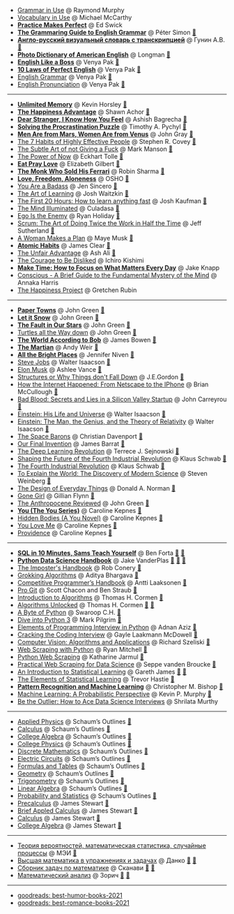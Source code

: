 * [Grammar in Use](https://www.amazon.com/English-Grammar-Use-Book-Answers/dp/1108457657) @ Raymond Murphy
* [Vocabulary in Use](https://www.amazon.com/English-Vocabulary-Use-Advanced-Reference/dp/1316631176) @ Michael McCarthy
* [**Practice Makes Perfect**](https://www.amazon.com/Practice-Perfect-English-Pronouns-Prepositions/dp/0071753877) @ Ed Swick
* [**The Grammaring Guide to English Grammar**](https://www.amazon.com/Grammaring-Guide-English-Grammar-Exercises-ebook/dp/B00G321AYO) @ Péter Simon
[:link:](https://github.com/vaaliferov/pdf/raw/master/0006.pdf)
* [**Англо-русский визуальный словарь с транскрипцией**](https://www.amazon.com/Anglo-russkiy-vizualnyy-slovar-s-transkriptsiey/dp/5170953763) @ Гунин А.В.
[:link:](https://github.com/vaaliferov/pdf/raw/master/0007.pdf)
* [**Photo Dictionary of American English**](https://www.amazon.com/Longman-Dictionary-American-English-Monolingual/dp/1405827963) @ Longman
[:link:](https://github.com/vaaliferov/pdf/raw/master/0008.pdf)
* [**English Like a Boss**](https://linguatrip.com/ru/english_like_a_boss_book/?name=english_like_a_boss_book) @ Venya Pak
[:link:](https://github.com/vaaliferov/pdf/raw/master/0009.pdf)
* [**10 Laws of Perfect English**](https://linguatrip.com/ru/venya_perfect_english_book/) @ Venya Pak
[:link:](https://github.com/vaaliferov/pdf/raw/master/0010.pdf)
* [English Grammar](https://linguatrip.com/en/online/english/courses/basic-english-grammar/) @ Venya Pak
[:link:](https://github.com/vaaliferov/pdf/raw/master/0001.zip)
* [English Pronunciation](https://linguatrip.com/en/online/english/courses/american-english/) @ Venya Pak
[:link:](https://github.com/vaaliferov/pdf/raw/master/0002.zip)
---
* [**Unlimited Memory**](https://www.amazon.com/Unlimited-Memory-Advanced-Strategies-Productive-ebook/dp/B00I3QS1XQ) @ Kevin Horsley
[:link:](https://github.com/vaaliferov/pdf/raw/master/0011.pdf)
* [**The Happiness Advantage**](https://www.amazon.com/Happiness-Advantage-Positive-Brain-Success/dp/0307591557) @ Shawn Achor
[:link:](https://github.com/vaaliferov/epub/raw/master/0001.epub)
* [**Dear Stranger, I Know How You Feel**](https://www.amazon.com/Dear-Stranger-Know-How-Feel/dp/9388754794) @ Ashish Bagrecha
[:link:](https://github.com/vaaliferov/epub/raw/master/0002.epub)
* [**Solving the Procrastination Puzzle**](https://www.amazon.com/Solving-Procrastination-Puzzle-Concise-Strategies/dp/0399168125) @ Timothy A. Pychyl
[:link:](https://github.com/vaaliferov/epub/raw/master/0003.epub)
* [**Men Are from Mars, Women Are from Venus**](https://www.amazon.com/byJohn-GrayMen-Mars-Women-Paperback/dp/B003210WCK) @ John Gray
[:link:](https://github.com/vaaliferov/epub/raw/master/0023.epub)
* [The 7 Habits of Highly Effective People](https://www.amazon.com/Habits-Highly-Effective-People-Powerful/dp/1982137274) @ Stephen R. Covey
[:link:](https://github.com/vaaliferov/epub/raw/master/0011.epub)
* [The Subtle Art of not Giving a Fuck](https://www.amazon.com/Manson-Subtle-Giving-Paperback-Author/dp/B07Q78Z1JS) @ Mark Manson
[:link:](https://github.com/vaaliferov/epub/raw/master/0012.epub)
* [The Power of Now](https://www.amazon.com/The-Power-of-Now-Eckhart-Tolle-audiobook/dp/B00005AAPL) @ Eckhart Tolle
[:link:](https://github.com/vaaliferov/epub/raw/master/0013.epub)
* [**Eat Pray Love**](https://www.amazon.com/Eat-Pray-Love-Elizabeth-Gilbert-audiobook/dp/B000FDFY9O) @ Elizabeth Gilbert
[:link:](https://github.com/vaaliferov/epub/raw/master/0014.epub)
* [**The Monk Who Sold His Ferrari**](https://www.amazon.com/Monk-Who-Sold-His-Ferrari-ebook/dp/B00563K3DA) @ Robin Sharma
[:link:](https://github.com/vaaliferov/epub/raw/master/0015.epub)
* [**Love, Freedom, Aloneness**](https://www.amazon.com/Love-Freedom-Aloneness-Koan-Relationships/dp/0312291620) @ OSHO
[:link:](https://github.com/vaaliferov/epub/raw/master/0016.epub)
* [You Are a Badass](https://www.amazon.com/You-Are-Badass%C2%AE-Doubting-Greatness/dp/0762447699) @ Jen Sincero
[:link:](https://github.com/vaaliferov/epub/raw/master/0017.epub)
* [The Art of Learning](https://www.amazon.com/Art-Learning-Journey-Optimal-Performance/dp/0743277465) @ Josh Waitzkin
[:link:](https://github.com/vaaliferov/epub/raw/master/0018.epub)
* [The First 20 Hours: How to learn anything fast](https://www.amazon.com/Learn-Anything-First-Hours-Paperback/dp/B00KN8KLRG) @ Josh Kaufman
[:link:](https://github.com/vaaliferov/epub/raw/master/0019.epub)
* [The Mind Illuminated](https://www.amazon.com/Mind-Illuminated-Meditation-Integrating-Mindfulness/dp/1501156985) @ Culadasa
[:link:](https://github.com/vaaliferov/epub/raw/master/0020.epub)
* [Ego Is the Enemy](https://www.amazon.com/Ego-Is-Enemy-Ryan-Holiday-audiobook/dp/B01GSIZ9EY) @ Ryan Holiday
[:link:](https://github.com/vaaliferov/epub/raw/master/0021.epub)
* [Scrum: The Art of Doing Twice the Work in Half the Time](https://www.amazon.com/Scrum-Doing-Twice-Work-Half/dp/038534645X) @ Jeff Sutherland
[:link:](https://github.com/vaaliferov/epub/raw/master/0022.epub)
* [A Woman Makes a Plan](https://www.amazon.com/Woman-Makes-Plan-Lifetime-Adventure/dp/1984878522) @ Maye Musk
[:link:](https://github.com/vaaliferov/epub/raw/master/0044.epub)
* [**Atomic Habits**](https://www.amazon.com/Atomic-Habits-Proven-Build-Break/dp/0735211299) @ James Clear
[:link:](https://github.com/vaaliferov/epub/raw/master/0045.epub)
* [The Unfair Advantage](https://www.amazon.com/Unfair-Advantage-Startup-Success-Starts/dp/1788163311) @ Ash Ali
[:link:](https://github.com/vaaliferov/epub/raw/master/0046.epub)
* [The Courage to Be Disliked](https://www.amazon.com/Courage-Be-Disliked-Phenomenon-Happiness/dp/1501197274) @ Ichiro Kishimi
* [**Make Time: How to Focus on What Matters Every Day**](https://www.amazon.com/Make-Time-Focus-Matters-Every/dp/0525572422/) @ Jake Knapp
* [Conscious - A Brief Guide to the Fundamental Mystery of the Mind](https://www.amazon.com/Conscious-Brief-Guide-Fundamental-Mystery/dp/0062906712) @ Annaka Harris
* [The Happiness Project](https://www.amazon.com/Happiness-Project-Revised-Aristotle-Generally/dp/0062414852) @ Gretchen Rubin
---
* [**Paper Towns**](https://www.amazon.com/Paper-Towns-John-Green-ebook/dp/B001ANSS5K) @ John Green
[:link:](https://github.com/vaaliferov/epub/raw/master/0004.epub)
* [**Let it Snow**](https://www.amazon.com/Let-Snow-Three-Holiday-Romances/dp/0142412147) @ John Green
[:link:](https://github.com/vaaliferov/epub/raw/master/0005.epub)
* [**The Fault in Our Stars**](https://www.amazon.com/Fault-Our-Stars-John-Green/dp/014242417X) @ John Green
[:link:](https://github.com/vaaliferov/epub/raw/master/0006.epub)
* [Turtles all the Way down](https://www.amazon.com/Turtles-All-Down-John-Green/dp/0525555374) @ John Green
[:link:](https://github.com/vaaliferov/epub/raw/master/0007.epub)
* [**The World According to Bob**](https://www.amazon.com/World-According-Bob-Adventures-Streetwise/dp/1250067812) @ James Bowen
[:link:](https://github.com/vaaliferov/epub/raw/master/0008.epub)
* [**The Martian**](https://www.amazon.com/The-Martian/dp/B082BHWQCJ) @ Andy Weir
[:link:](https://github.com/vaaliferov/epub/raw/master/0009.epub)
* [**All the Bright Places**](https://www.amazon.com/All-Bright-Places-Jennifer-Niven/dp/0385755910) @ Jennifer Niven
[:link:](https://github.com/vaaliferov/epub/raw/master/0010.epub)
* [Steve Jobs](https://www.amazon.com/Steve-Jobs-Walter-Isaacson-ebook/dp/B004W2UBYW) @ Walter Isaacson
[:link:](https://github.com/vaaliferov/epub/raw/master/0025.epub)
* [Elon Musk](https://www.amazon.com/Elon-Musk-Ashlee-Vance-audiobook/dp/B00UVY52JO) @ Ashlee Vance
[:link:](https://github.com/vaaliferov/epub/raw/master/0026.epub)
* [Structures or Why Things don't Fall Down](https://www.amazon.com/Structures-Things-Dont-Fall-Down-ebook-dp-B009G1PHP2/dp/B009G1PHP2) @ J.E.Gordon
[:link:](https://github.com/vaaliferov/epub/raw/master/0027.epub)
* [How the Internet Happened: From Netscape to the IPhone](https://www.amazon.com/How-Internet-Happened-Netscape-iPhone/dp/1631493078) @ Brian McCullough
[:link:](https://github.com/vaaliferov/epub/raw/master/0028.epub)
* [Bad Blood: Secrets and Lies in a Silicon Valley Startup](https://www.amazon.com/Bad-Blood-John-Carreyrou-audiobook/dp/B07BMCMS5L) @ John Carreyrou
[:link:](https://github.com/vaaliferov/epub/raw/master/0029.epub)
* [Einstein: His Life and Universe](https://www.amazon.com/Einstein-Life-Universe-Walter-Isaacson-ebook/dp/B000PC0S0K) @ Walter Isaacson
[:link:](https://github.com/vaaliferov/epub/raw/master/0030.epub)
* [Einstein: The Man, the Genius, and the Theory of Relativity](https://www.amazon.com/Einstein-Man-Genius-Theory-Relativity/dp/0233005471) @ Walter Isaacson
[:link:](https://github.com/vaaliferov/pdf/raw/master/0015.pdf)
* [The Space Barons](https://www.amazon.com/Space-Barons-Bezos-Colonize-Cosmos/dp/1541774167) @ Christian Davenport
[:link:](https://github.com/vaaliferov/epub/raw/master/0031.epub)
* [Our Final Invention](https://www.amazon.com/Our-Final-Invention-Artificial-Intelligence/dp/1250058783) @ James Barrat
[:link:](https://github.com/vaaliferov/epub/raw/master/0032.epub)
* [The Deep Learning Revolution](https://www.amazon.com/Deep-Learning-Revolution-audiobook/dp/B07MM8F42R) @ Terrece J. Sejnowski
[:link:](https://github.com/vaaliferov/pdf/raw/master/0016.pdf)
* [Shaping the Future of the Fourth Industrial Revolution](https://www.amazon.com/Shaping-Future-Fourth-Industrial-Revolution/dp/1984822616) @ Klaus Schwab
[:link:](https://github.com/vaaliferov/epub/raw/master/0033.epub)
* [The Fourth Industrial Revolution](https://www.amazon.com/Fourth-Industrial-Revolution-audiobook/dp/B01N5HH4SA) @ Klaus Schwab
[:link:](https://github.com/vaaliferov/pdf/raw/master/0017.pdf)
* [To Explain the World: The Discovery of Modern Science](https://www.amazon.com/Explain-World-Discovery-Modern-Science/dp/0062346652) @ Steven Weinberg
[:link:](https://github.com/vaaliferov/epub/raw/master/0034.epub)
* [The Design of Everyday Things](https://www.amazon.com/Design-Everyday-Things-Revised-Expanded/dp/0465050654) @ Donald A. Norman
[:link:](https://github.com/vaaliferov/epub/raw/master/0035.epub)
* [Gone Girl](https://www.amazon.com/Gone-Girl-Novel-Gillian-Flynn-ebook/dp/B006LSZECO) @ Gillian Flynn
[:link:](https://github.com/vaaliferov/epub/raw/master/0036.epub)
* [The Anthropocene Reviewed](https://www.amazon.com/Anthropocene-Reviewed-Signed-John-Green/dp/0525555218) @ John Green
[:link:](https://github.com/vaaliferov/epub/raw/master/0039.epub)
* [**You (The You Series)**](https://www.amazon.com/You-Novel-Caroline-Kepnes/dp/1476785600) @ Caroline Kepnes
[:link:](https://github.com/vaaliferov/epub/raw/master/0042.epub)
* [Hidden Bodies (A You Novel)](https://www.amazon.com/Hidden-Bodies-Novel-Caroline-Kepnes/dp/1476785627) @ Caroline Kepnes
[:link:](https://github.com/vaaliferov/epub/raw/master/0043.epub)
* [You Love Me](https://www.amazon.com/You-Love-Me-Novel-ebook/dp/B08F4L5VMF) @ Caroline Kepnes
[:link:](https://github.com/vaaliferov/epub/raw/master/0041.epub)
* [Providence](https://www.amazon.com/Providence-Novel-Caroline-Kepnes/dp/0399591435) @ Caroline Kepnes
[:link:](https://github.com/vaaliferov/epub/raw/master/0040.epub)
---
* [**SQL in 10 Minutes, Sams Teach Yourself**](https://www.amazon.com/SQL-Minutes-Sams-Teach-Yourself/dp/0672336073) @ Ben Forta
[:link:](https://forta.com/books/0135182794/challenges/) [:link:](https://github.com/vaaliferov/epub/raw/master/0024.epub)
* [**Python Data Science Handbook**](https://www.amazon.com/Python-Data-Science-Handbook-Essential/dp/1491912057) @ Jake VanderPlas
[:link:](https://jakevdp.github.io/PythonDataScienceHandbook/) [:link:](https://github.com/jakevdp/PythonDataScienceHandbook)
[:link:](https://github.com/vaaliferov/pdf/raw/master/0012.pdf)
* [The Imposter's Handbook](https://books.apple.com/us/book/the-imposters-handbook/id1308359541) @ Rob Conery
[:link:](https://github.com/vaaliferov/epub/raw/master/0037.epub)
* [Grokking Algorithms](https://www.amazon.com/Grokking-Algorithms-illustrated-programmers-curious/dp/1617292230) @ Aditya Bhargava
[:link:](https://github.com/vaaliferov/pdf/raw/master/0018.pdf)
* [Competitive Programmer’s Handbook](https://www.amazon.com/Competitive-Programmers-Handbook-Antti-Laaksenon-ebook/dp/B086MYYLXP) @ Antti Laaksonen
[:link:](https://github.com/vaaliferov/pdf/raw/master/0019.pdf)
* [Pro Git](https://www.amazon.com/Pro-Git-Scott-Chacon-ebook/dp/B01ISNIKES) @ Scott Chacon and Ben Straub
[:link:](https://github.com/vaaliferov/pdf/raw/master/0014.pdf)
* [Introduction to Algorithms](https://www.amazon.com/Introduction-Algorithms-3rd-MIT-Press/dp/0262033844) @ Thomas H. Cormen
[:link:](https://github.com/vaaliferov/pdf/raw/master/0020.pdf)
* [Algorithms Unlocked](https://www.amazon.com/Algorithms-Unlocked-Press-Thomas-Cormen/dp/0262518805) @ Thomas H. Cormen
[:link:](https://github.com/vaaliferov/pdf/raw/master/0021.pdf)
[:link:](https://github.com/vaaliferov/epub/raw/master/0038.epub)
* [A Byte of Python](https://www.amazon.com/Byte-Python-Swaroop-C-H-ebook/dp/B00FJ7S2JU) @ Swaroop C.H.
[:link:](https://github.com/vaaliferov/pdf/raw/master/0022.pdf)
* [Dive into Python 3](https://www.amazon.com/Dive-into-Python-Mark-Pilgrim/dp/1430224150) @ Mark Pilgrim
[:link:](https://github.com/vaaliferov/pdf/raw/master/0023.pdf)
* [Elements of Programming Interview in Python](https://www.amazon.com/Elements-Programming-Interviews-Python-Insiders/dp/1537713949) @ Adnan Aziz
[:link:](https://github.com/vaaliferov/pdf/raw/master/0024.pdf)
* [Cracking the Coding Interview](https://www.amazon.com/Cracking-Coding-Interview-Programming-Questions/dp/0984782850) @ Gayle Laakmann McDowell
[:link:](https://github.com/vaaliferov/pdf/raw/master/0025.pdf)
* [Computer Vision: Algorithms and Applications](https://www.amazon.com/Computer-Vision-Algorithms-Applications-Science/dp/1848829345) @ Richard Szeliski
[:link:](https://github.com/vaaliferov/pdf/raw/master/0026.pdf)
* [Web Scraping with Python](https://www.amazon.com/Web-Scraping-Python-Collecting-Modern/dp/1491985577) @ Ryan Mitchell
[:link:](https://github.com/vaaliferov/pdf/raw/master/0005.pdf)
* [Python Web Scraping](https://www.amazon.com/Python-Web-Scraping-Hands-scraping-dp-1786462583/dp/1786462583) @ Katharine Jarmul
[:link:](https://github.com/vaaliferov/pdf/raw/master/0004.pdf)
* [Practical Web Scraping for Data Science](https://www.amazon.com/Practical-Web-Scraping-Data-Science/dp/1484235819) @ Seppe vanden Broucke
[:link:](https://github.com/vaaliferov/pdf/raw/master/0003.pdf)
* [An Introduction to Statistical Learning](https://www.amazon.com/Introduction-Statistical-Learning-Applications-Statistics/dp/1461471370) @ Gareth James
[:link:](https://github.com/JWarmenhoven/ISLR-python) [:link:](https://github.com/vaaliferov/pdf/raw/master/0027.pdf)
* [The Elements of Statistical Learning](https://www.amazon.com/Elements-Statistical-Learning-Prediction-Statistics/dp/0387848576) @ Trevor Hastie
[:link:](https://github.com/vaaliferov/pdf/raw/master/0002.pdf)
* [**Pattern Recognition and Machine Learning**](https://www.amazon.com/Pattern-Recognition-Learning-Information-Statistics/dp/0387310738) @ Christopher M. Bishop
[:link:](https://github.com/vaaliferov/pdf/raw/master/0001.pdf)
* [Machine Learning: A Probabilistic Perspective](https://www.amazon.com/Machine-Learning-Probabilistic-Perspective-Computation/dp/0262018020) @ Kevin P. Murphy
[:link:](https://github.com/vaaliferov/pdf/raw/master/0028.pdf)
* [Be the Outlier: How to Ace Data Science Interviews](https://www.amazon.com/Be-Outlier-Data-Science-Interviews/dp/1641378778) @ Shrilata Murthy
---
* [Applied Physics](https://www.amazon.com/Schaums-Outline-Applied-Physics-4ed/dp/0071611576) @ Schaum’s Outlines
[:link:](https://github.com/vaaliferov/pdf/raw/master/0029.pdf)
* [Calculus](https://www.amazon.com/Schaums-Outline-Calculus-6th-Problems/dp/0071795537) @ Schaum’s Outlines
[:link:](https://github.com/vaaliferov/pdf/raw/master/0030.pdf)
* [College Algebra](https://www.amazon.com/Schaums-Outline-College-Algebra-Outlines/dp/1260120767) @ Schaum’s Outlines
[:link:](https://github.com/vaaliferov/pdf/raw/master/0031.pdf)
* [College Physics](https://www.amazon.com/Schaums-Outline-College-Physics-Outlines/dp/1259587398) @ Schaum’s Outlines
[:link:](https://github.com/vaaliferov/pdf/raw/master/0032.pdf)
* [Discrete Mathematics](https://www.amazon.com/Schaums-Outline-Discrete-Mathematics-Revised/dp/0071615865) @ Schaum’s Outlines
[:link:](https://github.com/vaaliferov/pdf/raw/master/0033.pdf)
* [Electric Circuits](https://www.amazon.com/Schaums-Outline-Electric-Circuits-Outlines/dp/1260011968) @ Schaum’s Outlines
[:link:](https://github.com/vaaliferov/pdf/raw/master/0034.pdf)
* [Formulas and Tables](https://www.amazon.com/Schaums-Mathematical-Handbook-Formulas-Outlines/dp/1260010538) @ Schaum’s Outlines
[:link:](https://github.com/vaaliferov/pdf/raw/master/0035.pdf)
* [Geometry](https://www.amazon.com/Schaums-Outline-Geometry-Sixth-Outlines/dp/1260010570) @ Schaum’s Outlines
[:link:](https://github.com/vaaliferov/pdf/raw/master/0036.pdf)
* [Trigonometry](https://www.amazon.com/Schaums-Outline-Trigonometry-Sixth-Outlines/dp/1260011488) @ Schaum’s Outlines
[:link:](https://github.com/vaaliferov/pdf/raw/master/0038.pdf)
* [Linear Algebra](https://www.amazon.com/Schaums-Outline-Linear-Algebra-Outlines/dp/1260011445) @ Schaum’s Outlines
[:link:](https://github.com/vaaliferov/pdf/raw/master/0037.pdf)
* [Probability and Statistics](https://www.amazon.com/Schaums-Outline-Probability-Statistics-4th/dp/007179557X) @ Schaum’s Outlines
[:link:](https://github.com/vaaliferov/pdf/raw/master/0039.pdf)
* [Precalculus](https://www.amazon.com/Precalculus-Mathematics-Calculus-Standalone-Book/dp/1305071751) @ James Stewart
[:link:](https://github.com/vaaliferov/pdf/raw/master/0040.pdf)
* [Brief Appled Calculus](https://www.amazon.com/Brief-Applied-Calculus-James-Stewart/dp/0534423825) @ James Stewart
[:link:](https://github.com/vaaliferov/pdf/raw/master/0041.pdf)
* [Calculus](https://www.amazon.com/Calculus-James-Stewart/dp/1285740629) @ James Stewart
[:link:](https://github.com/vaaliferov/pdf/raw/master/0042.pdf)
* [College Algebra](https://www.amazon.com/College-Algebra-James-Stewart/dp/1305115546) @ James Stewart
[:link:](https://github.com/vaaliferov/pdf/raw/master/0043.pdf)
---
* [Теория вероятностей, математическая статистика, случайные процессы](http://www.idmei.ru/catalog.asp?tag=book&book_id=211) @ МЭИ
[:link:](https://github.com/vaaliferov/pdf/raw/master/0013.pdf)
* [Высшая математика в упражнениях и задачах](https://www.litres.ru/aleksandr-georgievic/vysshaya-matematika-v-uprazhneniyah-i-zadach-48470469/) @ Данко
[:link:](https://github.com/vaaliferov/pdf/raw/master/0044.pdf) [:link:](https://github.com/vaaliferov/pdf/raw/master/0045.pdf)
* [Сборник задач по математике](https://www.chitai-gorod.ru/catalog/book/405106/) @ Сканави
[:link:](https://github.com/vaaliferov/pdf/raw/master/0046.pdf) [:link:](https://github.com/vaaliferov/pdf/raw/master/0047.pdf)
* [Математический анализ](https://www.litres.ru/v-a-zorich/matematicheskiy-analiz-chast-2-zorich-vladimir-antonovich-49633872/) @ Зорич
[:link:](https://github.com/vaaliferov/pdf/raw/master/0048.pdf) [:link:](https://github.com/vaaliferov/pdf/raw/master/0049.pdf)
---
* [goodreads: best-humor-books-2021](https://www.goodreads.com/choiceawards/best-humor-books-2021)
* [goodreads: best-romance-books-2021](https://www.goodreads.com/choiceawards/best-romance-books-2021)
